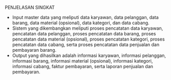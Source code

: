 PENJELASAN SINGKAT

- Input master data yang meliputi data karyawan, data pelanggan, data barang, data material (opsional), data kategori, dan data cabang. 
- Sistem yang dikembangkan meliputi proses pencatatan data karyawan, pencatatan data pelanggan, proses pencatatan data barang, proses pencatatan data material (opsional), proses pencatatan kategori, proses pencatatan data cabang, serta proses pencatatan data penjualan dan pembayaran barang.
- Output yang dihasilkan adalah informasi karyawan, informasi pelanggan, informasi barang, informasi material (opsional), informasi kategori, informasi cabang, faktur pembayaran, serta laporan penjualan dan pembayaran.
